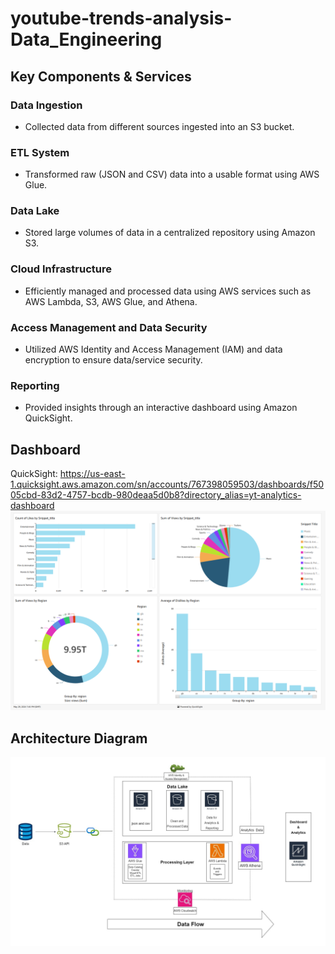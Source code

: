 # youtube-trends-analysis-Data_Engineering


## Key Components & Services
### Data Ingestion
- Collected data from different sources ingested into an S3 bucket.

### ETL System
- Transformed raw (JSON and CSV) data into a usable format using AWS Glue.

### Data Lake
- Stored large volumes of data in a centralized repository using Amazon S3.

### Cloud Infrastructure
- Efficiently managed and processed data using AWS services such as AWS Lambda, S3, AWS Glue, and Athena.

### Access Management and Data Security
- Utilized AWS Identity and Access Management (IAM) and data encryption to ensure data/service security.

### Reporting
- Provided insights through an interactive dashboard using Amazon QuickSight.

## Dashboard
QuickSight: https://us-east-1.quicksight.aws.amazon.com/sn/accounts/767398059503/dashboards/f5005cbd-83d2-4757-bcdb-980deaa5d0b8?directory_alias=yt-analytics-dashboard
![alt-text](https://github.com/HitPant/youtube-trends-analysis-Data_Engineering/blob/main/images/Screenshot%202024-05-29%20235848.png)

## Architecture Diagram
![alt-text](https://github.com/HitPant/youtube-trends-analysis-Data_Engineering/blob/main/images/architecture_diagram-yt_analytics.jpg)
